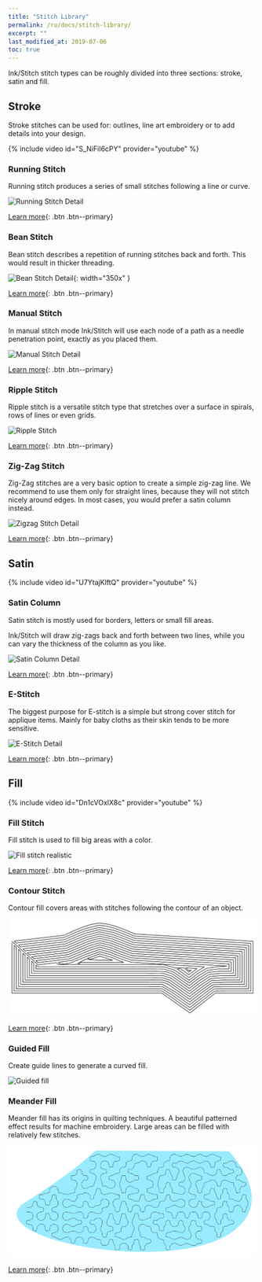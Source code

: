 ```yaml
---
title: "Stitch Library"
permalink: /ru/docs/stitch-library/
excerpt: ""
last_modified_at: 2019-07-06
toc: true
---
```

Ink/Stitch stitch types can be roughly divided into three sections: stroke, satin and fill.

## Stroke
Stroke stitches can be used for: outlines, line art embroidery or to add details into your design.

{% include video id="S_NiFiI6cPY" provider="youtube" %}

### Running Stitch
Running stitch produces a series of small stitches following a line or curve.

![Running Stitch Detail](/assets/images/docs/running-stitch-detail.jpg)

[Learn more](/ru/docs/stitches/running-stitch/){: .btn .btn--primary}

### Bean Stitch
Bean stitch describes a repetition of running stitches back and forth. This would result in thicker threading.

![Bean Stitch Detail](/assets/images/docs/bean-stitch-detail.jpg){: width="350x" }

[Learn more](/ru/docs/stitches/bean-stitch/){: .btn .btn--primary}

### Manual Stitch
In manual stitch mode Ink/Stitch will use each node of a path as a needle penetration point, exactly as you placed them.

![Manual Stitch Detail](/assets/images/docs/manual-stitch-detail.png)

[Learn more](/ru/docs/stitches/manual-stitch/){: .btn .btn--primary}

### Ripple Stitch
Ripple stitch is a versatile stitch type that stretches over a surface in spirals, rows of lines or even grids.

![Ripple Stitch](/assets/images/docs/ripplefly.jpg)

[Learn more](/ru/docs/stitches/ripple-stitch){: .btn .btn--primary}

### Zig-Zag Stitch
Zig-Zag stitches are a very basic option to create a simple zig-zag line. We recommend to use them only for straight lines, because they will not stitch nicely around edges. In most cases, you would prefer a satin column instead.

![Zigzag Stitch Detail](/assets/images/docs/zigzag-stitch-detail.png)

[Learn more](/ru/docs/stitches/zigzag-stitch/){: .btn .btn--primary}


## Satin

{% include video id="U7YtajKlftQ" provider="youtube" %}

### Satin Column
Satin stitch is mostly used for borders, letters or small fill areas.

Ink/Stitch will draw zig-zags back and forth between two lines, while you can vary the thickness of the column as you like.

![Satin Column Detail](/assets/images/docs/satin-column-detail.png)

[Learn more](/ru/docs/stitches/satin-column/){: .btn .btn--primary}

### E-Stitch
The biggest purpose for E-stitch is a simple but strong cover stitch for applique items. Mainly for baby cloths as their skin tends to be more sensitive.

![E-Stitch Detail](/assets/images/docs/e-stitch-detail.jpg)

[Learn more](/ru/docs/stitches/e-stitch/){: .btn .btn--primary}


## Fill

{% include video id="Dn1cVOxlX8c" provider="youtube" %}

### Fill Stitch
Fill stitch is used to fill big areas with a color.

![Fill stitch realistic](/assets/images/docs/fill-stitch-realistic.png)

[Learn more](/ru/docs/stitches/fill-stitch/){: .btn .btn--primary}

### Contour Stitch
Contour fill covers areas with stitches following the contour of an object.

![Contour stitch](/assets/images/docs/contour-fill-detail.jpg)

[Learn more](/ru/docs/stitches/contour-stitch){: .btn .btn--primary}

### Guided Fill
Create guide lines to generate a curved fill.

![Guided fill](/assets/images/docs/guided-fill-complex.svg)

### Meander Fill
Meander fill has its origins in quilting techniques. A beautiful patterned effect results for machine embroidery. Large areas can be filled with relatively few stitches.

![Meander fill](/assets/images/docs/meander-fill.png)

[Learn more](/ru/docs/stitches/meander-fill){: .btn .btn--primary}
